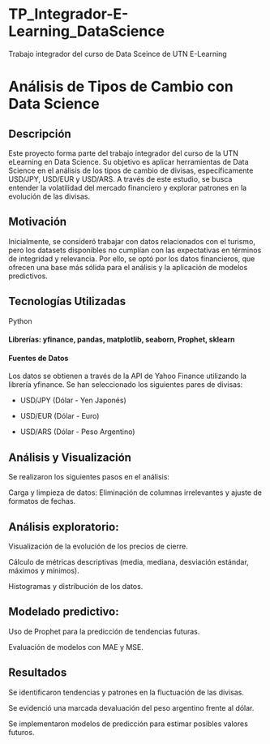 # TP_Integrador-E-Learning_DataScience
Trabajo integrador del curso de Data Sceince de UTN E-Learning


# Análisis de Tipos de Cambio con Data Science

## Descripción

Este proyecto forma parte del trabajo integrador del  curso de la UTN eLearning en Data Science. Su objetivo es aplicar herramientas de Data Science en el análisis de los tipos de cambio de divisas, específicamente USD/JPY, USD/EUR y USD/ARS. A través de este estudio, se busca entender la volatilidad del mercado financiero y explorar patrones en la evolución de las divisas.

## Motivación

Inicialmente, se consideró trabajar con datos relacionados con el turismo, pero los datasets disponibles no cumplían con las expectativas en términos de integridad y relevancia. Por ello, se optó por los datos financieros, que ofrecen una base más sólida para el análisis y la aplicación de modelos predictivos.

## Tecnologías Utilizadas

Python

#### Librerías: yfinance, pandas, matplotlib, seaborn, Prophet, sklearn

#### Fuentes de Datos

Los datos se obtienen a través de la API de Yahoo Finance utilizando la librería yfinance. Se han seleccionado los siguientes pares de divisas:

* USD/JPY (Dólar - Yen Japonés)

* USD/EUR (Dólar - Euro)

* USD/ARS (Dólar - Peso Argentino)

## Análisis y Visualización

Se realizaron los siguientes pasos en el análisis:

Carga y limpieza de datos: Eliminación de columnas irrelevantes y ajuste de formatos de fechas.

## Análisis exploratorio:

Visualización de la evolución de los precios de cierre.

Cálculo de métricas descriptivas (media, mediana, desviación estándar, máximos y mínimos).

Histogramas y distribución de los datos.

## Modelado predictivo:

Uso de Prophet para la predicción de tendencias futuras.

Evaluación de modelos con MAE y MSE.

## Resultados

Se identificaron tendencias y patrones en la fluctuación de las divisas.

Se evidenció una marcada devaluación del peso argentino frente al dólar.

Se implementaron modelos de predicción para estimar posibles valores futuros.

